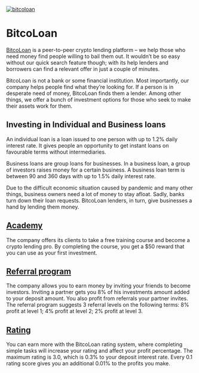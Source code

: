 <a href="https://bitcoloan.com/?utm_source=github"><img alt="bitcoloan" src="https://bitcoloan.com/landings/images/logo-black.svg"></a>
  
# BitcoLoan
<a href="https://bitcoloan.com/?utm_source=github">BitcoLoan</a> is a peer-to-peer crypto lending platform – we help those who need money find  people willing to bail them out. It wouldn’t be so easy without our quick search feature though; with its help lenders and borrowers can find a relevant offer in just a couple of minutes.

BitcoLoan is not a bank or some financial institution. Most importantly, our company helps people find what they’re looking for. If a person is in desperate need of money, BitcoLoan finds them a lender. Among other things, we offer a bunch of investment options for those who seek to make their assets work for them. 

## Investing in Individual and Business loans

An individual loan is a loan issued to one person with up to 1.2% daily interest rate. It gives people an opportunity to get instant loans on favourable terms without intermediaries. 

Business loans are group loans for businesses. In a business loan, a group of investors raises money for a certain business. A business loan term is between 90 and 360 days with up to 1.5% daily interest rate. 

Due to the difficult economic situation caused by pandemic and many other things, business owners need a lot of money to stay afloat. Sadly, banks turn down their loan requests. BitcoLoan lenders, in turn,  give businesses a hand by lending them money.

## <a href="https://bitcoloan.com/academy?utm_source=github">Academy</a>

The company offers its clients to take a free training course and become a crypto lending pro. By completing the course, you get a $50 reward that you can use as your first investment.

## <a href="https://bitcoloan.com/affiliate?utm_source=github">Referral program</a>

The company allows you to earn money by inviting your friends to become investors. Inviting a partner gets you 8% of his investments amount added to your deposit amount. You also profit from referrals your partner invites. The referral program suggests 3 referral levels on the following terms: 8% profit at level 1; 4% profit at level 2; 2% profit at level 3.

## <a href="https://bitcoloan.com/rating?utm_source=github">Rating</a>

You can earn more with the BitcoLoan rating system, where completing simple tasks will increase your rating and affect your profit percentage. The maximum rating is 3.0, which is 0.3% to your deposit interest rate. Every 0.1 rating score gives you an additional 0.01% to the profits you make. 


